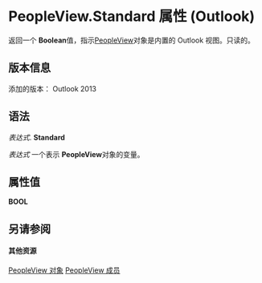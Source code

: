
# PeopleView.Standard 属性 (Outlook)
返回一个 **Boolean**值，指示[PeopleView](7b569709-5da8-a950-a0fb-9d64b520a21b.md)对象是内置的 Outlook 视图。只读的。

## 版本信息

添加的版本： Outlook 2013


## 语法

 _表达式_. **Standard**

 _表达式_ 一个表示 **PeopleView**对象的变量。


## 属性值

 **BOOL**


## 另请参阅


#### 其他资源


[PeopleView 对象](7b569709-5da8-a950-a0fb-9d64b520a21b.md)
[PeopleView 成员](http://msdn.microsoft.com/library/87b0295a-ab7d-28dd-cdf8-7e4331c3b802%28Office.15%29.aspx)